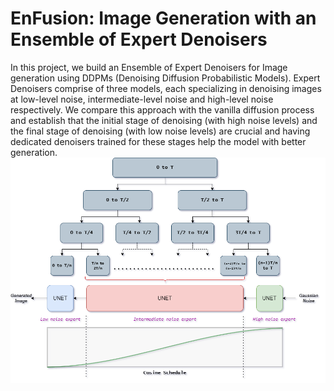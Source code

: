 # EnFusion: Image Generation with an Ensemble of Expert Denoisers
In this project, we build an Ensemble of Expert Denoisers for Image generation using DDPMs (Denoising Diffusion Probabilistic Models). Expert Denoisers comprise of three models, each specializing in denoising images at low-level noise, intermediate-level noise and high-level noise respectively. We compare this approach with the vanilla diffusion process and establish that the initial stage of denoising (with high noise levels) and the final stage of denoising (with low noise levels) are crucial and having dedicated denoisers trained for these stages help the model with better generation.
![Abstract view of the Ensemble of Expert Denoisers](Images/AML_1.png)
